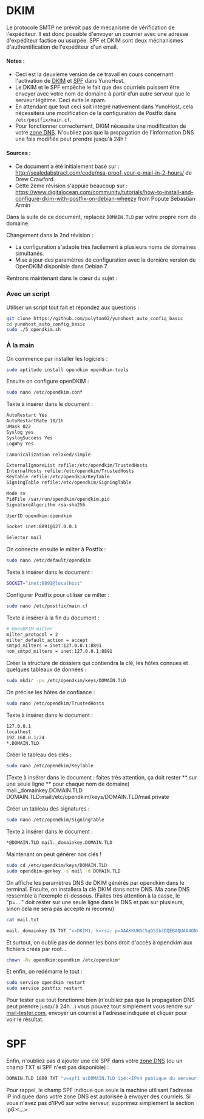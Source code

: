 # DKIM

Le protocole SMTP ne prévoit pas de mécanisme de vérification de l'expéditeur. Il est donc possible d'envoyer un courrier avec une adresse d'expéditeur factice ou usurpée. SPF et DKIM sont deux méchanismes d'authentification de l'expéditeur d'un email.

#### Notes :

* Ceci est la deuxième version de ce travail en cours concernant l'activation de [DKIM](https://fr.wikipedia.org/wiki/DomainKeys_Identified_Mail) et [SPF](https://fr.wikipedia.org/wiki/Sender_Policy_Framework) dans YunoHost.
* Le DKIM et le SPF empêche le fait que des courriels puissent être envoyer avec votre nom de domaine à partir d’un autre serveur que le serveur légitime. Ceci évite le spam.
* En attendant que tout ceci soit intégré nativement dans YunoHost, cela nécessitera une modification de la configuration de Postfix dans `/etc/postfix/main.cf`.
* Pour fonctionner correctement, DKIM nécessite une modification de votre [zone DNS](/dns_config_fr). N'oubliez pas que la propagation de l'information DNS une fois modifiée peut prendre jusqu'à 24h !

#### Sources :
* Ce document a été initialement basé sur : http://sealedabstract.com/code/nsa-proof-your-e-mail-in-2-hours/ de Drew Crawford.
* Cette 2ème révision s'appuie beaucoup sur : https://www.digitalocean.com/community/tutorials/how-to-install-and-configure-dkim-with-postfix-on-debian-wheezy from Popute Sebastian Armin

Dans la suite de ce document, replacez `DOMAIN.TLD` par votre propre nom de domaine.

Changement dans la 2nd révision :

* La configuration s'adapte très facilement à plusieurs noms de domaines simultanés.
* Mise à jour des paramètres de configuration avec la dernière version de OpenDKIM disponible dans Debian 7.

Rentrons maintenant dans le cœur du sujet :
### Avec un script
Utiliser un script tout fait et répondez aux questions :
```bash
git clone https://github.com/polytan02/yunohost_auto_config_basic
cd yunohost_auto_config_basic
sudo ./5_opendkim.sh
```

### À la main
On commence par installer les logiciels : 
```bash
sudo aptitude install opendkim opendkim-tools
```

Ensuite on configure openDKIM :
```bash
sudo nano /etc/opendkim.conf
```

Texte à insérer dans le document :
```bash
AutoRestart Yes
AutoRestartRate 10/1h
UMask 022
Syslog yes
SyslogSuccess Yes
LogWhy Yes

Canonicalization relaxed/simple

ExternalIgnoreList refile:/etc/opendkim/TrustedHosts
InternalHosts refile:/etc/opendkim/TrustedHosts
KeyTable refile:/etc/opendkim/KeyTable
SigningTable refile:/etc/opendkim/SigningTable

Mode sv
PidFile /var/run/opendkim/opendkim.pid
SignatureAlgorithm rsa-sha256

UserID opendkim:opendkim

Socket inet:8891@127.0.0.1

Selector mail
```

On connecte ensuite le milter à Postfix :
```bash
sudo nano /etc/default/opendkim
```

Texte à insérer dans le document :
```bash
SOCKET="inet:8891@localhost"
```

Configurer Postfix pour utiliser ce milter :
```bash
sudo nano /etc/postfix/main.cf
```

Texte à insérer à la fin du document :
```bash
# OpenDKIM milter
milter_protocol = 2
milter_default_action = accept
smtpd_milters = inet:127.0.0.1:8891
non_smtpd_milters = inet:127.0.0.1:8891
```

Créer la structure de dossiers qui contiendra la clé, les hôtes connues et quelques tableaux de données :
```bash
sudo mkdir -pv /etc/opendkim/keys/DOMAIN.TLD
```

On précise les hôtes de confiance :
```bash
sudo nano /etc/opendkim/TrustedHosts
```

Texte à insérer dans le document :
```bash
127.0.0.1
localhost
192.168.0.1/24
*.DOMAIN.TLD
```

Créer le tableau des clés :
```bash
sudo nano /etc/opendkim/KeyTable
```

(Texte à insérer dans le document :  faites très attention, ça doit rester ** sur une seule ligne ** pour chaque nom de domaine)
mail._domainkey.DOMAIN.TLD DOMAIN.TLD:mail:/etc/opendkim/keys/DOMAIN.TLD/mail.private

Créer un tableau des signatures :
```bash
sudo nano /etc/opendkim/SigningTable
```

Texte à insérer dans le document :
```bash
*@DOMAIN.TLD mail._domainkey.DOMAIN.TLD
```

Maintenant on peut générer nos clés ! 
```bash
sudo cd /etc/opendkim/keys/DOMAIN.TLD
sudo opendkim-genkey -s mail -d DOMAIN.TLD
```

On affiche les paramètres DNS de DKIM générés par opendkim dans le terminal.
Ensuite, on installera la clé DKIM dans notre DNS. Ma zone DNS ressemble à l'exemple ci-dessous. 
(Faites très attention à la casse, le "p=...." doit rester sur une seule ligne dans le DNS et pas sur plusieurs, sinon cela ne sera pas accepté ni reconnu)
```bash
cat mail.txt
```

```bash
mail._domainkey IN TXT "v=DKIM1; k=rsa; p=AAAKKUHGCSqGSIb3DQEBAQUAA4GNADCBiQKBgQDPFrBM54eXlZPXLJ7EFphiA8qGAcgu4lWuzhzxDDcIHcnA/fdklG2gol1B4r27p87rExxz9hZehJclaiqlaD8otWt8r/UdrAUYNLKNBFGHJ875467jstoAQAB" ; ----- DKIM key mail for DOMAIN.TLD
```

Et surtout, on oublie pas de donner les bons droit d'accès à opendkim aux fichiers créés par root...
```bash
chown -Rv opendkim:opendkim /etc/opendkim*
```

Et enfin, on redémarre le tout :
```bash
sudo service opendkim restart
sudo service postfix restart
```

Pour tester que tout fonctionne bien (n'oubliez pas que la propagation DNS peut prendre jusqu'à 24h...) vous pouvez tout simplement vous rendre sur [mail-tester.com](http://www.mail-tester.com/), envoyer un courriel à l'adresse indiquée et cliquer pour voir le résultat.

# SPF
Enfin, n'oubliez pas d'ajouter une clé SPF dans votre [zone DNS](/dns_config_fr) (ou un champ TXT si SPF n'est pas disponible) :

```bash
DOMAIN.TLD 1800 TXT "v=spf1 a:DOMAIN.TLD ip4:<IPv4 publique du serveur> ip6:<IPv6 publique> mx ?all"
 ``` 
 
Pour rappel, le champ SPF indique que seule la machine utilisant l'adresse IP indiquée dans votre zone DNS est autorisée à envoyer des courriels.
Si vous n'avez pas d'IPv6 sur votre serveur, supprimez simplement la section ip6:<…>